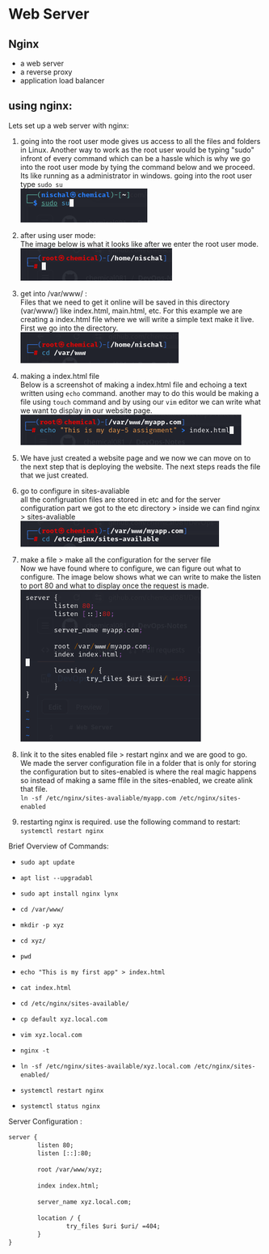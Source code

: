 # Web Server


## Nginx 
- a web server
- a reverse proxy
- application load balancer


## using nginx:
Lets set up a web server with nginx:
1) going into the root user mode gives us access to all the files and folders in Linux. Another way to work as the root user would be typing "sudo" infront of every command which can be a hassle which is why we go into the root user mode by tying the command below and we proceed. Its like running as a administrator in windows.
going into the root user 
type `sudo su` <br>
![](https://github.com/chemical081/DevOps-Notes/blob/Day-5/sudo%20su.png)

2) after using user mode: <br>
The image below is what it looks like after we enter the root user mode. <br>
![](https://github.com/chemical081/DevOps-Notes/blob/Day-5/su%20mode.png)

3) get into /var/www/ :<br>
Files that we need to get it online will be saved in this directory (var/www/) like index.html, main.html, etc. For this example we are creating a index.html file where we will write a simple text make it live. First we go into the directory.<br>
![](https://github.com/chemical081/DevOps-Notes/blob/Day-5/cd%20www.png)

4) making a index.html file <br>
Below is a screenshot of making a index.html file and echoing a text written using `echo` command. another may to do this would be making a file using `touch` command and by using our `vim` editor we can write what we want to display in our website page. <br>
![](https://github.com/chemical081/DevOps-Notes/blob/Day-5/index.png)

5) We have just created a website page and we now we can move on to the next step that is deploying the website. The next steps reads the file that we just created. <br>

6) go to configure in sites-avaliable   <br>
all the configruation files are stored in etc and for the server configuration part we got to the etc directory > inside  we can find nginx > sites-avaliable <br>
![](https://github.com/chemical081/DevOps-Notes/blob/Day-5/sitees-av.png)

7) make a file > make all the configuration for the server file<br>
Now we have found where to configure, we can figure out what to configure. The image below shows what we can write to make the listen to port 80 and what to display once the request is made. <br>
![](https://github.com/chemical081/DevOps-Notes/blob/Day-5/server.png)

8) link it to the sites enabled file > restart nginx and we are good to go. <br>
We made the server configuration file in a folder that is only for storing the configuration but to sites-enabled is where the real magic happens so instead of making a same ffile in the sites-enabled, we create alink that file. <br>
`ln -sf /etc/nginx/sites-avaliable/myapp.com /etc/nginx/sites-enabled`

9) restarting nginx is required. use the following command to restart: 
`systemctl restart nginx`








Brief Overview of Commands:<br>
- `sudo apt update`
- `apt list --upgradabl`

- `sudo apt install nginx lynx`
- `cd /var/www/`
- `mkdir -p xyz`
- `cd xyz/`
- `pwd`
- `echo "This is my first app" > index.html`
- `cat index.html`
- `cd /etc/nginx/sites-available/`
- `cp default xyz.local.com`
- `vim xyz.local.com`

- `nginx -t`


- `ln -sf /etc/nginx/sites-available/xyz.local.com /etc/nginx/sites-enabled/`


- `systemctl restart nginx`
- `systemctl status nginx`




Server Configuration : <br>

```
server {
        listen 80;
        listen [::]:80;

        root /var/www/xyz;

        index index.html;

        server_name xyz.local.com;

        location / {
                try_files $uri $uri/ =404;
        }
} 
